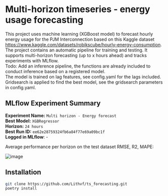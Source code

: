 # Multi-horizon timeseries - energy usage forecasting

This project uses machine learning (XGBoost model) to forecast hourly energy usage for the PJM Interconnection based on this Kaggle dataset https://www.kaggle.com/datasets/robikscube/hourly-energy-consumption.  
The project contains an automatic pipeline for training and testing. It supports multi-horizon forecasting (up to x hours ahead) and tracks experiments with MLflow.   
Todo: Add an inference pipeline, the functions are already included to conduct inference based on a registered model.  
The model is trained on lag features, see config.yaml for the lags included. Gridsearch is applied to find the best model, see the gridsearch parameters in config.yaml.

## MLflow Experiment Summary

**Experiment Name:** `Multi horizon - Energy forecast`  
**Best Model:** `XGBRegressor`  
**Horizon:** `24 hours`  
**Best Run ID:** `ee62e28759324fb6a84f77e69a09bc1f`  
**Logged in MLflow**: -  

Average performance per horizon on the test dataset RMSE, R2, MAPE:  


![image](https://github.com/user-attachments/assets/2d546dec-e53a-44c7-932d-f1e949e78ec3)

## Installation

```bash
git clone https://github.com/Lithvf/ts_forecasting.git
poetry install
